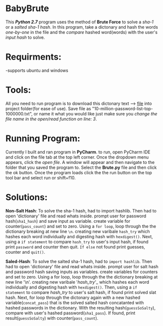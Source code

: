 # BabyBrute

This _**Python 2.7**_ program uses the method of **Brute Force** to solve a _sha-1_ or a _salted sha-1 hash_. In this program, take a dictonary and hash the words _one-by-one_ in the file and the _compare_ hashed word(words) with the user's _input hash_ to solve.  

# Requirments:
  -supports ubuntu and windows

# Tools:
All you need to run program is to download this dictonary text --> [file](https://raw.githubusercontent.com/danielmiessler/SecLists/master/Passwords/Common-Credentials/10-million-password-list-top-1000000.txt) into project folder(for ease of use). Save file as "10-million-password-list-top-1000000.txt", or name it what you would like just make sure you _change the file name in the open/read function on line: 3_. 

# Running Program:
Currently I built and ran program in **PyCharm**. to run, open PyCharm IDE and click on the file tab at the top left corner. Once the dropdown menu appears, click the _open file_. A window will appear and then navigate to the folder that you saved the program to. Select the **Brute.py** file and then click the ok button. Once the program loads click the the run button on the top tool bar and select run or  shift+f10. 

# Solutions:
**Non-Salt Hash**: To solve the sha-1 hash, had to import hashlib. Then had to open 'dictionary' file and read whats inside. prompt user for password hash(`sha1_hash`) and save input as variable. create variable for counter(`pass_count`) and set to zero. Using a `for loop`, loop through the the dictionary breaking at new line `\n`. creating new varibale `hash_try` which hashes each word individually and digesting hash with `hexdigest()`. Next, using a `if statement` to compare `hash_try` to user's input hash, if found print `password` and counter then quit. `If else` not found print guesses, counter and `quit()`. 

**Saled-Hash**: To solve the salted sha-1 hash, had to `import hashlib`. Then had to open 'dictionary' file and read whats inside. prompt user for salt hash and password hash saving inputs as variables. create variables for counters and set to zero. Using a for loop, loop through the the dictionary breaking at new line '\n'. creating new varibale '_hash_try_'_ which hashes each word individually and digesting hash with `hexdigest()`. Then, using a `if statement` to compare _hash_try_ to user's salt hash, if found print solved slat hash. Next, for loop through the dictonary again with a new hashed variable(`concat_pass`) that is the solved salted hash concatanted with hashed passwords in the dictionary. With the resulting hash(`guessSoSalty`), compare with user's hashed password(`sha1_pass`). If found, print result(`guessSoSalty`) with counter(`pass_count`).   
